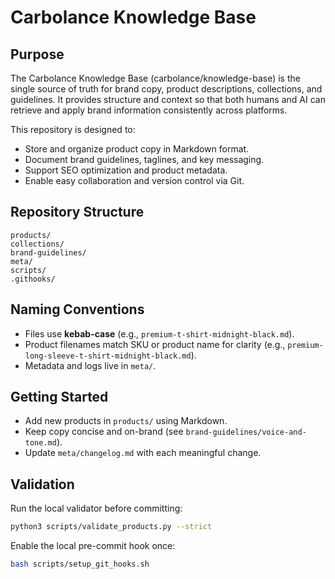 # Carbolance Knowledge Base

## Purpose
The Carbolance Knowledge Base (carbolance/knowledge-base) is the single source of truth for brand copy, product descriptions, collections, and guidelines. It provides structure and context so that both humans and AI can retrieve and apply brand information consistently across platforms.

This repository is designed to:
- Store and organize product copy in Markdown format.
- Document brand guidelines, taglines, and key messaging.
- Support SEO optimization and product metadata.
- Enable easy collaboration and version control via Git.

## Repository Structure
```
products/
collections/
brand-guidelines/
meta/
scripts/
.githooks/
```

## Naming Conventions
- Files use **kebab-case** (e.g., `premium-t-shirt-midnight-black.md`).
- Product filenames match SKU or product name for clarity (e.g., `premium-long-sleeve-t-shirt-midnight-black.md`).
- Metadata and logs live in `meta/`.

## Getting Started
- Add new products in `products/` using Markdown.
- Keep copy concise and on-brand (see `brand-guidelines/voice-and-tone.md`).
- Update `meta/changelog.md` with each meaningful change.

## Validation
Run the local validator before committing:
```bash
python3 scripts/validate_products.py --strict
```
Enable the local pre-commit hook once:
```bash
bash scripts/setup_git_hooks.sh
```
